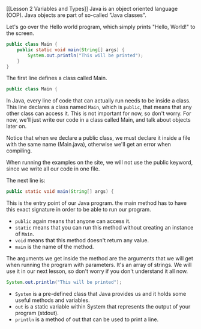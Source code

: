 [[Lesson 2 Variables and Types]]
Java is an object oriented language (OOP). Java objects are part of so-called "Java classes".

Let's go over the Hello world program, which simply prints "Hello, World!" to the screen.

```java
public class Main {
    public static void main(String[] args) {
        System.out.println("This will be printed");
    }
}
```

The first line defines a class called Main.

```java
public class Main {
```

In Java, every line of code that can actually run needs to be inside a class. This line declares a class named `Main`, which is `public`, that means that any other class can access it. This is not important for now, so don't worry. For now, we'll just write our code in a class called Main, and talk about objects later on.

Notice that when we declare a public class, we must declare it inside a file with the same name (Main.java), otherwise we'll get an error when compiling.

When running the examples on the site, we will not use the public keyword, since we write all our code in one file.

The next line is:

```java
public static void main(String[] args) {
```

This is the entry point of our Java program. the main method has to have this exact signature in order to be able to run our program.

-   `public` again means that anyone can access it.
-   `static` means that you can run this method without creating an instance of `Main`.
-   `void` means that this method doesn't return any value.
-   `main` is the name of the method.

The arguments we get inside the method are the arguments that we will get when running the program with parameters. It's an array of strings. We will use it in our next lesson, so don't worry if you don't understand it all now.

```java
System.out.println("This will be printed");
```

-   `System` is a pre-defined class that Java provides us and it holds some useful methods and variables.
-   `out` is a static variable within System that represents the output of your program (stdout).
-   `println` is a method of out that can be used to print a line.